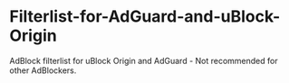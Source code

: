 # Filterlist-for-AdGuard-and-uBlock-Origin
AdBlock filterlist for uBlock Origin and AdGuard - Not recommended for other AdBlockers. 
